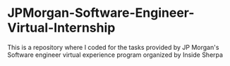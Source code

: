 # JPMorgan-Software-Engineer-Virtual-Internship
This is a repository where I coded for the tasks provided by JP Morgan's Software engineer virtual experience program organized by Inside Sherpa
